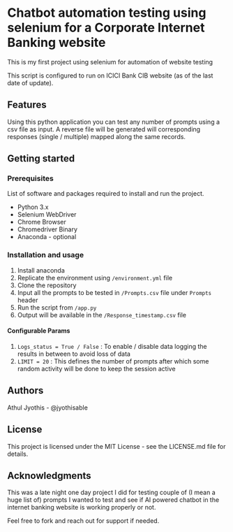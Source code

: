 # Chatbot automation testing using selenium for a Corporate Internet Banking website
This is my first project using selenium for automation of website testing

This script is configured to run on ICICI Bank CIB website (as of the last date of update).

## Features
Using this python application you can test any number of prompts using a csv file as input. A reverse file will be generated will corresponding responses (single / multiple) mapped along the same records.

## Getting started
### Prerequisites
List of software and packages required to install and run the project.
* Python 3.x
* Selenium WebDriver
* Chrome Browser
* Chromedriver Binary
* Anaconda - optional


### Installation and usage
1. Install anaconda 
2. Replicate the environment using `/environment.yml` file
3. Clone the repository
4. Input all the prompts to be tested in `/Prompts.csv` file under `Prompts` header
5. Run the script from `/app.py`
6. Output will be available in the `/Response_timestamp.csv` file

#### Configurable Params
1. `Logs_status = True / False` : To enable / disable data logging the results in between to avoid loss of data
2. `LIMIT = 20` : This defines the number of prompts after which some random activity will be done to keep the session active 

## Authors
Athul Jyothis  - @jyothisable

## License
This project is licensed under the MIT License - see the LICENSE.md file for details.

## Acknowledgments
This was a late night one day project I did for testing couple of (I mean a huge list of) prompts I wanted to test and see if AI powered chatbot in the internet banking website is working properly or not.

Feel free to fork and reach out for support if needed.